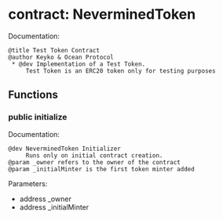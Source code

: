 
# contract: NeverminedToken

Documentation:
```
@title Test Token Contract
@author Keyko & Ocean Protocol
 * @dev Implementation of a Test Token.
     Test Token is an ERC20 token only for testing purposes
```

## Functions

### public initialize

Documentation:

```
@dev NeverminedToken Initializer
     Runs only on initial contract creation.
@param _owner refers to the owner of the contract
@param _initialMinter is the first token minter added
```
Parameters:
* address _owner
* address _initialMinter
